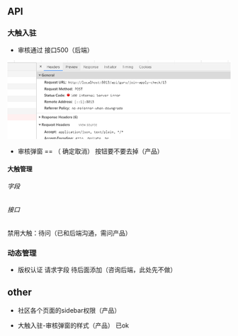## API

### 大触入驻

- 审核通过 接口500（后端）

![image-20201018184852593](image-20201018184852593.png)



- 审核弹窗  == （ 确定取消） 按钮要不要去掉（产品）

#### 大触管理

###### 字段





###### 接口

禁用大触：待问（已和后端沟通，需问产品）



### 动态管理

- 版权认证  请求字段    			待后面添加（咨询后端，此处先不做）







## other

- 社区各个页面的sidebar权限（产品）

- 大触入驻-审核弹窗的样式（产品）  已ok
